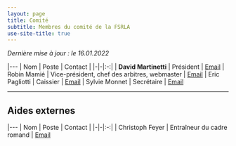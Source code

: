 ```yaml
---
layout: page
title: Comité
subtitle: Membres du comité de la FSRLA
use-site-title: true
---
```


_Dernière mise à jour : le 16.01.2022_

|---
| Nom | Poste | Contact |
|-|-|:-:|
| **David Martinetti** | Président | <a href="mailto:david@martinettisa.ch" title="Email"><span class="fa-stack fa-lg" aria-hidden="true"><i class="fa fa-circle fa-stack-2x"></i><i class="fa fa-envelope fa-stack-1x fa-inverse"></i></span><span class="sr-only">Email</span></a>
| Robin Mamié | Vice-président, chef des arbitres, webmaster | <a href="mailto:robin+fsrla@mamie.one" title="Email"><span class="fa-stack fa-lg" aria-hidden="true"><i class="fa fa-circle fa-stack-2x"></i><i class="fa fa-envelope fa-stack-1x fa-inverse"></i></span><span class="sr-only">Email</span></a>
| Eric Pagliotti | Caissier | <a href="mailto:eric@pagliotti.ch" title="Email"><span class="fa-stack fa-lg" aria-hidden="true"><i class="fa fa-circle fa-stack-2x"></i><i class="fa fa-envelope fa-stack-1x fa-inverse"></i></span><span class="sr-only">Email</span></a>
| Sylvie Monnet | Secrétaire | <a href="mailto:sylviemonnet68@gmail.com" title="Email"><span class="fa-stack fa-lg" aria-hidden="true"><i class="fa fa-circle fa-stack-2x"></i><i class="fa fa-envelope fa-stack-1x fa-inverse"></i></span><span class="sr-only">Email</span></a>

* * *

## Aides externes

|---
| Nom | Poste | Contact |
|-|-|:-:|
| Christoph Feyer | Entraîneur du cadre romand | <a href="mailto:feyerch@hotmail.com" title="Email"><span class="fa-stack fa-lg" aria-hidden="true"><i class="fa fa-circle fa-stack-2x"></i><i class="fa fa-envelope fa-stack-1x fa-inverse"></i></span><span class="sr-only">Email</span></a>
